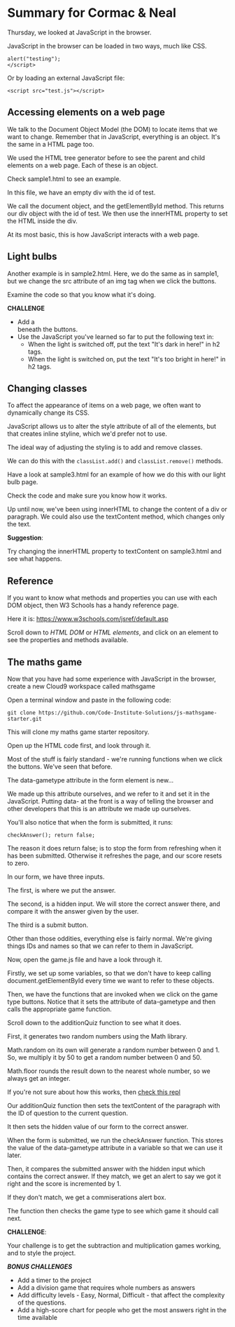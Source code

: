 # Summary for Cormac & Neal

Thursday, we looked at JavaScript in the browser.

JavaScript in the browser can be loaded in two ways, much like CSS.

```<script>
alert("testing");
</script>
```

Or by loading an external JavaScript file:

`<script src="test.js"></script>`

## Accessing elements on a web page

We talk to the Document Object Model (the DOM) to locate items that we want to change. Remember that in JavaScript, everything is an object. It's the same in a HTML page too.

We used the HTML tree generator before to see the parent and child elements on a web page. Each of these is an object.

Check sample1.html to see an example.

In this file, we have an empty div with the id of test.

We call the document object, and the getElementById method. This returns our div object with the id of test. We then use the innerHTML property to set the HTML inside the div.

At its most basic, this is how JavaScript interacts with a web page.

## Light bulbs

Another example is in sample2.html. Here, we do the same as in sample1, but we change the src attribute of an img tag when we click the buttons.

Examine the code so that you know what it's doing.

**CHALLENGE**
* Add a <div id="status"> beneath the buttons.
* Use the JavaScript you've learned so far to put the following text in:
  * When the light is switched off, put the text "It's dark in here!" in h2 tags.
  * When the light is switched on, put the text "It's too bright in here!" in h2 tags.

## Changing classes

To affect the appearance of items on a web page, we often want to dynamically change its CSS.

JavaScript allows us to alter the style attribute of all of the elements, but that creates inline styline, which we'd prefer not to use.

The ideal way of adjusting the styling is to add and remove classes.

We can do this with the `classList.add()` and `classList.remove()` methods.

Have a look at sample3.html for an example of how we do this with our light bulb page.

Check the code and make sure you know how it works.

Up until now, we've been using innerHTML to change the content of a div or paragraph. We could also use the textContent method, which changes only the text.

**Suggestion**:

Try changing the innerHTML property to textContent on sample3.html and see what happens.

## Reference

If you want to know what methods and properties you can use with each DOM object, then W3 Schools has a handy reference page.

Here it is: https://www.w3schools.com/jsref/default.asp

Scroll down to *HTML DOM* or *HTML elements*, and click on an element to see the properties and methods available.

## The maths game

Now that you have had some experience with JavaScript in the browser, create a new Cloud9 workspace called mathsgame

Open a terminal window and paste in the following code:

```
git clone https://github.com/Code-Institute-Solutions/js-mathsgame-starter.git
```

This will clone my maths game starter repository.

Open up the HTML code first, and look through it.

Most of the stuff is fairly standard - we're running functions when we click the buttons. We've seen that before.

The data-gametype attribute in the form element is new...

We made up this attribute ourselves, and we refer to it and set it in the JavaScript. Putting data- at the front is a way of telling the browser and other developers that this is an attribute we made up ourselves.

You'll also notice that when the form is submitted, it runs:

```
checkAnswer(); return false;
```

The reason it does return false; is to stop the form from refreshing when it has been submitted. Otherwise it refreshes the page, and our score resets to zero.

In our form, we have three inputs.

The first, is where we put the answer.

The second, is a hidden input. We will store the correct answer there, and compare it with the answer given by the user.

The third is a submit button.

Other than those oddities, everything else is fairly normal. We're giving things IDs and names so that we can refer to them in JavaScript.

Now, open the game.js file and have a look through it.

Firstly, we set up some variables, so that we don't have to keep calling document.getElementById every time we want to refer to these objects.

Then, we have the functions that are invoked when we click on the game type buttons. Notice that it sets the attribute of data-gametype and then calls the appropriate game function.

Scroll down to the additionQuiz function to see what it does.

First, it generates two random numbers using the Math library.

Math.random on its own will generate a random number between 0 and 1. So, we multiply it by 50 to get a random number between 0 and 50.

Math.floor rounds the result down to the nearest whole number, so we always get an integer.

If you're not sure about how this works, then [check this repl](https://repl.it/@shever73/TurboBossyProducts)

Our additionQuiz function then sets the textContent of the paragraph with the ID of question to the current question.

It then sets the hidden value of our form to the correct answer.

When the form is submitted, we run the checkAnswer function. This stores the value of the data-gametype attribute in a variable so that we can use it later.

Then, it compares the submitted answer with the hidden input which contains the correct answer. If they match, we get an alert to say we got it right and the score is incremented by 1.

If they don't match, we get a commiserations alert box.

The function then checks the game type to see which game it should call next.

**CHALLENGE**:

Your challenge is to get the subtraction and multiplication games working, and to style the project.

***BONUS CHALLENGES***

* Add a timer to the project
* Add a division game that requires whole numbers as answers
* Add difficulty levels - Easy, Normal, Difficult - that affect the complexity of the questions.
* Add a high-score chart for people who get the most answers right in the time available



